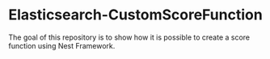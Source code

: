 # Elasticsearch-CustomScoreFunction
The goal of this repository is to show how it is possible to create a score function using Nest Framework.
